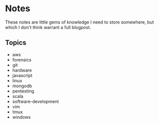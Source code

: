 # Notes

These notes are little gems of knowledge I need to store somewhere, but which I don't think warrant a full blogpost.

## Topics

- aws
- forensics
- git
- hardware
- javascript
- linux
- mongodb
- pentesting
- scala
- software-development
- vim
- tmux
- windows